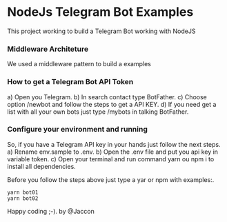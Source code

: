 # NodeJs Telegram Bot Examples
This project working to build a Telegram Bot working with NodeJS

### Middleware Architeture
We used a middleware pattern to build a examples

### How to get a Telegram Bot API Token
a) Open you Telegram.
b) In search contact type BotFather.
c) Choose option /newbot and follow the steps to get a API KEY.
d) If you need get a list with all your own bots just type /mybots in talking BotFather.

### Configure your environment and running
So, if you have a Telegram API key in your hands just follow the next steps.
a) Rename env.sample to .env.
b) Open the .env file and put you api key in variable token.
c) Open your terminal and run command yarn ou npm i to install all dependencies.

Before you follow the steps above just type a yar or npm with examples:.

```
yarn bot01
yarn bot02
```


Happy coding ;-).
by @Jaccon